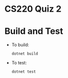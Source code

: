CS220 Quiz 2
===

# Build and Test

- To build:
  ```
  dotnet build
  ```

- To test:
  ```
  dotnet test
  ```

